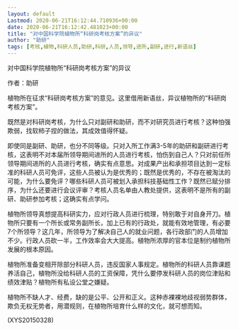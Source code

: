 ```yaml
---
layout: default
Lastmod: 2020-06-21T16:12:44.710936+00:00
date: 2020-06-21T16:12:42.481023+00:00
title: "对中国科学院植物所“科研岗考核方案”的异议"
author: "助研"
tags: [考核,植物,科研人员,助研,科研,人员,领导,进所,副研,进行,新语丝]
---
```


对中国科学院植物所“科研岗考核方案”的异议

作者：助研

植物所在征求“科研岗考核方案”的意见。这里借用新语丝，异议植物所的“科研岗考核方案”。

既然是对科研岗考核，为什么只对副研和助研，而不对研究员进行考核？这种怕强欺弱，找软柿子捏的做法，其成效值得怀疑。

即使同是副研、助研，也分不同等级。只对入所工作满3-5年的助研和副研进行考核，这表明不对本届所领导期间进所的人员进行考核，怕伤到自己人？只对前任所领导期间进所的人员进行考核，确实有点意思。对成果产出和承担项目达到一定标准的科研人员可免评，这些人员被认为是优秀的；既然是优秀的，不存在被淘汰的可能，为什么要免评？哪些科研人员可被划入承担科技基础性工作？既然已赋分排序，为什么还要进行会议评审？考核人员名单由人教处提供，这表明不是所有的副研、助研参加考核；这确实有点学问。

植物所领导真想提高科研实力，应对行政人员进行梳理，特别敢于对自身开刀。植物所只要有一个所长或常务副所长，加上已有的行政处，就能有效地管理，有必要7个所领导？这几年，所领导为了解决自己人的就业问题，各行政部门的人员增加不少。行政人员砍一半，工作效率会大大提高。植物所浓厚的官本位是制约植物所发展的根本原因。

植物所准备变相开除部分科研人员，违反国家人事规定。植物所的科研人员靠课题养活自己，植物所没给科研人员的工资保障，凭什么要停发科研人员的岗位津贴和绩效津贴？植物所有私设公堂之嫌疑。

植物所不缺人才、经费，缺的是公平、公开和正义。这种赤裸裸地歧视弱势群体，欺负无权无势者，用潜规则，在植物所培育什么样的文化，就可想而知。

(XYS20150328)

